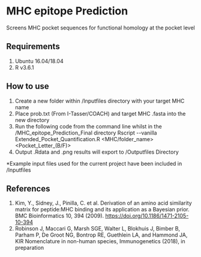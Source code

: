 # MHC epitope Prediction
Screens MHC pocket sequences for functional homology at the pocket level

## Requirements
1. Ubuntu 16.04/18.04
2. R v3.6.1

## How to use
1. Create a new folder within /Inputfiles directory with your target MHC name
2. Place prob.txt (From I-Tasser/COACH) and target MHC .fasta into the new directory
3. Run the following code from the command line whilst in the /MHC_epitope_Prediction_Final directory
    Rscript --vanilla Extended_Pocket_Quantification.R <MHC/folder_name> <Pocket_Letter_(B/F)>
4. Output .Rdata and .png results will export to /Outputfiles Directory

*Example input files used for the current project have been included in /Inputfiles

## References
1. Kim, Y., Sidney, J., Pinilla, C. et al. Derivation of an amino acid similarity matrix for peptide:MHC binding and its application as a Bayesian prior. BMC Bioinformatics 10, 394 (2009). https://doi.org/10.1186/1471-2105-10-394
2. Robinson J, Maccari G, Marsh SGE, Walter L, Blokhuis J, Bimber B, Parham P, De Groot NG, Bontrop RE, Guethlein LA, and Hammond JA, KIR Nomenclature in non-human species, Immunogenetics (2018), in preparation
